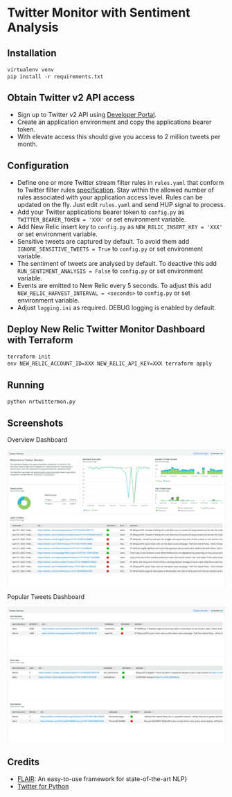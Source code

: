 # Twitter Monitor with Sentiment Analysis

## Installation
```
virtualenv venv
pip install -r requirements.txt
```

## Obtain Twitter v2 API access

- Sign up to Twitter v2 API using [Developer Portal](https://developer.twitter.com/en).
- Create an application environment and copy the applications bearer token.
- With elevate access this should give you access to 2 million tweets per month.

## Configuration

- Define one or more Twitter stream filter rules in `rules.yaml` that conform to Twitter filter rules [specification](https://developer.twitter.com/en/docs/twitter-api/tweets/filtered-stream/integrate/build-a-rule). Stay within the allowed number of rules associated with your application access level. Rules can be updated on the fly. Just edit `rules.yaml` and send HUP signal to process.
- Add your Twitter applications bearer token to `config.py` as `TWITTER_BEARER_TOKEN = 'XXX'` or set environment variable.
- Add New Relic insert key to `config.py` as `NEW_RELIC_INSERT_KEY = 'XXX'` or set environment variable.
- Sensitive tweets are captured by default. To avoid them add `IGNORE_SENSITIVE_TWEETS = True` to `config.py` or set environment variable.
- The sentiment of tweets are analysed by default. To deactive this add `RUN_SENTIMENT_ANALYSIS = False` to `config.py` or set environment variable.
- Events are emitted to New Relic every 5 seconds. To adjust this add `NEW_RELIC_HARVEST_INTERVAL = <seconds>` to `config.py` or set environment variable.
- Adjust `logging.ini` as required. DEBUG logging is enabled by default.

## Deploy New Relic Twitter Monitor Dashboard with Terraform

```
terraform init
env NEW_RELIC_ACCOUNT_ID=XXX NEW_RELIC_API_KEY=XXX terraform apply
```

## Running
```
python nrtwittermon.py
```

## Screenshots

Overview Dashboard

![Overview Dashboard](screenshots/twittermon.png)

Popular Tweets Dashboard

![Popular Tweets Dashboard](screenshots/populartweets.png)

## Credits

- [FLAIR](https://github.com/flairNLP/flair): An easy-to-use framework for state-of-the-art NLP}
- [Twitter for Python](https://github.com/tweepy/tweepy)